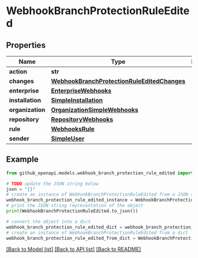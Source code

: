 # WebhookBranchProtectionRuleEdited


## Properties

Name | Type | Description | Notes
------------ | ------------- | ------------- | -------------
**action** | **str** |  | 
**changes** | [**WebhookBranchProtectionRuleEditedChanges**](WebhookBranchProtectionRuleEditedChanges.md) |  | [optional] 
**enterprise** | [**EnterpriseWebhooks**](EnterpriseWebhooks.md) |  | [optional] 
**installation** | [**SimpleInstallation**](SimpleInstallation.md) |  | [optional] 
**organization** | [**OrganizationSimpleWebhooks**](OrganizationSimpleWebhooks.md) |  | [optional] 
**repository** | [**RepositoryWebhooks**](RepositoryWebhooks.md) |  | 
**rule** | [**WebhooksRule**](WebhooksRule.md) |  | 
**sender** | [**SimpleUser**](SimpleUser.md) |  | 

## Example

```python
from github_openapi.models.webhook_branch_protection_rule_edited import WebhookBranchProtectionRuleEdited

# TODO update the JSON string below
json = "{}"
# create an instance of WebhookBranchProtectionRuleEdited from a JSON string
webhook_branch_protection_rule_edited_instance = WebhookBranchProtectionRuleEdited.from_json(json)
# print the JSON string representation of the object
print(WebhookBranchProtectionRuleEdited.to_json())

# convert the object into a dict
webhook_branch_protection_rule_edited_dict = webhook_branch_protection_rule_edited_instance.to_dict()
# create an instance of WebhookBranchProtectionRuleEdited from a dict
webhook_branch_protection_rule_edited_from_dict = WebhookBranchProtectionRuleEdited.from_dict(webhook_branch_protection_rule_edited_dict)
```
[[Back to Model list]](../README.md#documentation-for-models) [[Back to API list]](../README.md#documentation-for-api-endpoints) [[Back to README]](../README.md)


